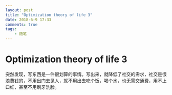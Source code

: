 ```yaml
---
layout: post
title: "Optimization theory of life 3"
date: 2018-6-9 17:33
comments: true
tags: 
	- 随笔
---
```


# Optimization theory of life 3



突然发现，写东西是一件很划算的事情。写出来，就降低了社交的需求，社交是很浪费钱的，不用出门去见人，就不用出去吃个饭，喝个水，也无需交通费，用不上口红，甚至不用刷牙洗脸。